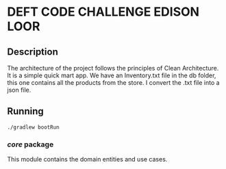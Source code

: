 
# DEFT CODE CHALLENGE EDISON LOOR

## Description

The architecture of the project follows the principles of Clean Architecture. It is a simple quick mart app. We have an Inventory.txt file in the db folder, this one contains all the products from the store.
I convert the .txt file into a json file. 

## Running

`./gradlew bootRun`

### *core* package

This module contains the domain entities and use cases.
